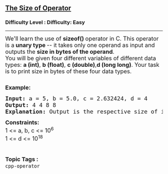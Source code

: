 <h2><a href="https://www.geeksforgeeks.org/problems/the-size-of-operator--141631/1?page=10&status=unsolved&sortBy=accuracy">The Size of Operator</a></h2><h3>Difficulty Level : Difficulty: Easy</h3><hr><div class="problems_problem_content__Xm_eO"><p><span style="font-size: 18px;">We'll learn the use of <strong>sizeof() </strong>operator in C. This operator is a<strong> unary type&nbsp;</strong>-- it takes only one operand as input and outputs the <strong>size in bytes of the operand</strong>.<br>You will be given four different variables of different data types: <strong>a (int)</strong>, <strong>b (float)</strong>, <strong>c (double)</strong>,<strong>d (long long)</strong>. Your task is to print size in bytes of these four data types.</span><br>&nbsp;</p>
<p><span style="font-size: 18px;"><strong>Example:</strong></span></p>
<pre><span style="font-size: 18px;"><strong>Input: </strong>a = 5, b = 5.0, c = 2.632424, d = 4
<strong>Output: </strong>4 4 8 8
<strong>Explanation: </strong>Output is the respective size of int, float, double and long long.</span></pre>
<p><span style="font-size: 18px;"><strong>Constraints:</strong><br>1 &lt;= a, b, c &lt;= 10<sup>6</sup><br>1 &lt;= d&nbsp;&lt;= 10<sup>18</sup></span></p></div><br><p><span style=font-size:18px><strong>Topic Tags : </strong><br><code>cpp-operator</code>&nbsp;